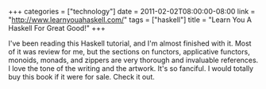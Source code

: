+++
categories = ["technology"]
date = 2011-02-02T08:00:00-08:00
link = "http://www.learnyouahaskell.com/"
tags = ["haskell"]
title = "Learn You A Haskell For Great Good!"
+++

I've been reading this Haskell tutorial, and I'm almost finished with it. Most of it was review for me, but the sections on functors, applicative functors, monoids, monads, and zippers are very thorough and invaluable references. I love the tone of the writing and the artwork. It's so fanciful. I would totally buy this book if it were for sale. Check it out.
